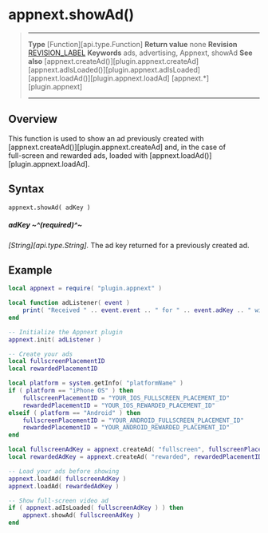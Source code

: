 # appnext.showAd()

> --------------------- ------------------------------------------------------------------------------------------
> __Type__              [Function][api.type.Function]
> __Return value__      none
> __Revision__          [REVISION_LABEL](REVISION_URL)
> __Keywords__          ads, advertising, Appnext, showAd
> __See also__          [appnext.createAd()][plugin.appnext.createAd]
>						[appnext.adIsLoaded()][plugin.appnext.adIsLoaded]
>						[appnext.loadAd()][plugin.appnext.loadAd]
>						[appnext.*][plugin.appnext]
> --------------------- ------------------------------------------------------------------------------------------


## Overview

This function is used to show an ad previously created with [appnext.createAd()][plugin.appnext.createAd] and, in the case of <nobr>full-screen</nobr> and rewarded ads, loaded with [appnext.loadAd()][plugin.appnext.loadAd].


## Syntax

	appnext.showAd( adKey )

##### adKey ~^(required)^~
_[String][api.type.String]._ The ad key returned for a previously created ad.


## Example

``````lua
local appnext = require( "plugin.appnext" )

local function adListener( event )
	print( "Received " .. event.event .. " for " .. event.adKey .. " with message: " .. event.message )
end

-- Initialize the Appnext plugin
appnext.init( adListener )

-- Create your ads
local fullscreenPlacementID
local rewardedPlacementID

local platform = system.getInfo( "platformName" )
if ( platform == "iPhone OS" ) then
	fullscreenPlacementID = "YOUR_IOS_FULLSCREEN_PLACEMENT_ID"
	rewardedPlacementID = "YOUR_IOS_REWARDED_PLACEMENT_ID"
elseif ( platform == "Android" ) then
	fullscreenPlacementID = "YOUR_ANDROID_FULLSCREEN_PLACEMENT_ID"
	rewardedPlacementID = "YOUR_ANDROID_REWARDED_PLACEMENT_ID"
end

local fullscreenAdKey = appnext.createAd( "fullscreen", fullscreenPlacementID )
local rewardedAdKey = appnext.createAd( "rewarded", rewardedPlacementID )

-- Load your ads before showing
appnext.loadAd( fullscreenAdKey )
appnext.loadAd( rewardedAdKey )

-- Show full-screen video ad
if ( appnext.adIsLoaded( fullscreenAdKey ) ) then
	appnext.showAd( fullscreenAdKey )
end
``````
